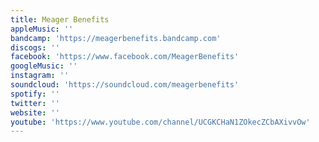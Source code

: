 ```yaml
---
title: Meager Benefits
appleMusic: ''
bandcamp: 'https://meagerbenefits.bandcamp.com'
discogs: ''
facebook: 'https://www.facebook.com/MeagerBenefits'
googleMusic: ''
instagram: ''
soundcloud: 'https://soundcloud.com/meagerbenefits'
spotify: ''
twitter: ''
website: ''
youtube: 'https://www.youtube.com/channel/UCGKCHaN1ZOkecZCbAXivvOw'
---
```

